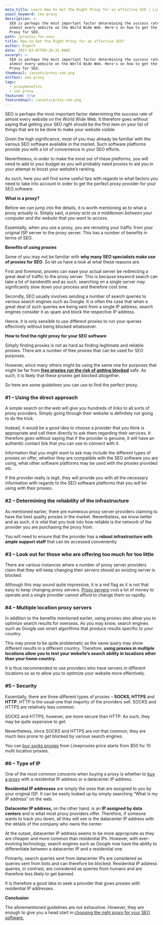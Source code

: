 ```yaml
---
meta_title: Learn How to Get the Right Proxy for an effective SEO | Limeproxies
yoast_keyword: seo proxy
description: >-
  SEO is perhaps the most important factor determining the success rate of
  almost every website on the World Wide Web. Here's on how to get the right
  Proxy for SEO.
path: /proxies-for-seo/
title: How to Get the Right Proxy for an effective SEO?
author: Expert
date: 2017-03-07T09:28:31.000Z
excerpt: >-
  SEO is perhaps the most important factor determining the success rate of
  almost every website on the World Wide Web. Here's on how to get the right
  Proxy for SEO.
thumbnail: /assets/proxy-seo.png
altText: seo proxy
tags:
  - proxybenefits
  - seo proxy
featured: true
featurednail: /assets/proxy-seo.png
---
```

SEO is perhaps the most important factor determining the success rate of almost every website on the World Wide Web. It therefore goes without saying that getting your SEO right should be the first item on your list of things that are to be done to make your website visible.

Given the high significance, most of you may already be familiar with the various SEO software available in the market. Such software platforms provide you with a lot of convenience in your SEO efforts.

Nevertheless, in order to make the most out of these platforms, you will need to add to your budget as you will probably need proxies to aid you in your attempt to boost your website’s ranking.

As such, here you will find some useful tips with regards to what factors you need to take into account in order to get the perfect proxy provider for your SEO software.

**What is a proxy?**

Before we can jump into the details, it is worth mentioning as to what a proxy actually is. Simply said, _a proxy acts as a middleman between your computer and the website that you want to access._

Essentially, when you use a proxy, you are rerouting your traffic from your original ISP server to the proxy server. This has a number of benefits in terms of SEO.

**Benefits of using proxies**

Some of you may not be familiar with **why many SEO specialists make use of proxies for SEO**. So let us have a look at what these reasons are.

First and foremost, proxies can ease your actual server be redirecting a great deal of traffic to the proxy server. This is because keyword search can take a lot of bandwidth and as such, searching on a single server may significantly slow down your process and therefore cost time.

Secondly, SEO usually involves sending a number of search queries to various search engines such as Google. It is often the case that when a great deal of such queries are being sent from a single IP address, search engines consider it as spam and block the respective IP address.

Hence, it is only sensible to use different proxies to run your queries effectively without being blocked whatsoever.

**How to find the right proxy for your SEO software**

Simply finding proxies is not as hard as finding legitimate and reliable proxies. There are a number of free proxies that can be used for SEO purposes.

However, since many others might be using the same one for purposes that might be far from [**free proxies run the risk of getting blocked**][1] safe. As such, it is likely that these proxies get blocked altogether.

So here are some guidelines you can use to find the perfect proxy.

### #1 – Using the direct approach

A simple search on the web will give you hundreds of links to all sorts of proxy providers. Simply going through their website is definitely not going to do the trick.

Instead, it would be a good idea to choose a provider that you think is appropriate and call them directly to ask them regarding their services. It therefore goes without saying that if the provider is genuine, it will have an authentic contact link that you can use to connect with it.

Information that you might want to ask may include the different types of proxies on offer, whether they are compatible with the SEO software you are using, what other software platforms may be used with the proxies provided etc.

If the provider really is legit, they will provide you with all the necessary information with regards to the SEO software platforms that you will be using with their proxies.

### #2 – Determining the reliability of the infrastructure

As mentioned earlier, there are numerous proxy server providers claiming to have the best quality proxies in the market. Nevertheless, we know better and as such, it is vital that you look into how reliable is the network of the provider you are purchasing the proxy from.

You will need to ensure that the provider has a **robust infrastructure with ample support staff** that can be accessed conveniently.

### #3 – Look out for those who are offering too much for too little

There are various instances where a number of proxy server providers claim that they will keep changing their servers should an existing server is blocked.

Although this may sound quite impressive, it is a red flag as it is not that easy to keep changing proxy servers. [Proxy servers][2] cost a lot of money to operate and a single provider cannot afford to change them so rapidly.

### #4 – Multiple location proxy servers

In addition to the benefits mentioned earlier, using proxies also allow you to optimize search results for overseas. As you may know, search engines such as Google use smart algorithms that produce results specific to your country.

This may prove to be quite problematic as the same query may show different results in a different country. Therefore, **using proxies in multiple locations allow you to test your website’s search ability in locations other than your home country.**

It is thus recommended to use providers who have servers in different locations so as to allow you to optimize your website more effectively.

### #5 – Security

Essentially, there are three different types of proxies – **SOCKS, HTTPS** and **HTTP**. HTTP is the usual one that majority of the providers sell. SOCKS and HTTPS are relatively less common.

SOCKS and HTTPS, however, are more secure than HTTP. As such, they may be quite expensive to get.

Nevertheless, since SOCKS and HTTPS are not that common, they are much less prone to get blocked by various search engines.

You can [buy socks proxies][3] from Limeproxies price starts from $50 for 10 multi location proxies.

### #6 – Type of IP

One of the most common concerns when buying a proxy is whether to [buy a proxy][4] with a residential IP address or a datacenter IP address.

**Residential IP addresses** are simply the ones that are assigned to you by your original ISP. It can be easily looked up by simply searching “What is my IP address” on the web.

**Datacenter IP address,** on the other hand, is an **IP assigned by data centers** and is what most proxy providers offer. Therefore, if someone wants to track you down, all they will see is the datacenter IP address with the details of the company who owns the center.

At the outset, datacenter IP address seems to be more appropriate as they are cheaper and more common than residential IPs. However, with ever-evolving technology, search engines such as Google now have the ability to differentiate between a datacenter IP and a residential one.

Primarily, search queries sent from datacenter IPs are considered as queries sent from bots and can therefore be blocked. Residential IP address queries, in contrast, are considered as queries from humans and are therefore less likely to get banned.

It is therefore a good idea to seek a provider that gives proxies with residential IP addresses.

**Conclusion**

The aforementioned guidelines are not exhaustive. However, they are enough to give you a head start in [choosing the right proxy for your SEO software.][5]

 [1]: http://limeproxies.com/blog/free-proxy-vs-paid-proxy-paid-proxies-better-free-proxies/
 [2]: http://limeproxies.com/locations.php
 [3]: http://limeproxies.com/socks.php
 [4]: http://limeproxies.com/
 [5]: http://limeproxies.com/support.php
